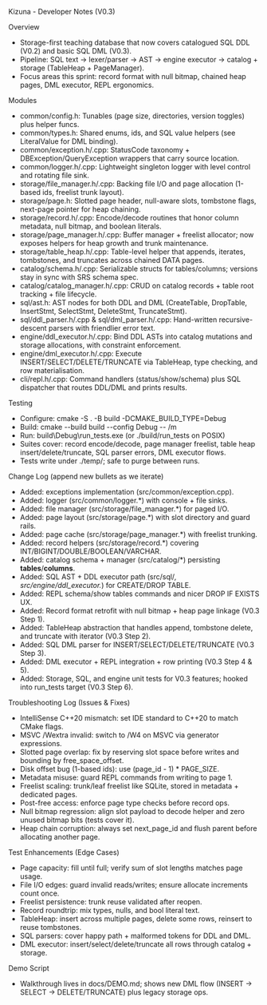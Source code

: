 ﻿Kizuna - Developer Notes (V0.3)

Overview
- Storage-first teaching database that now covers catalogued SQL DDL (V0.2) and basic SQL DML (V0.3).
- Pipeline: SQL text -> lexer/parser -> AST -> engine executor -> catalog + storage (TableHeap + PageManager).
- Focus areas this sprint: record format with null bitmap, chained heap pages, DML executor, REPL ergonomics.

Modules
- common/config.h: Tunables (page size, directories, version toggles) plus helper funcs.
- common/types.h: Shared enums, ids, and SQL value helpers (see LiteralValue for DML binding).
- common/exception.h/.cpp: StatusCode taxonomy + DBException/QueryException wrappers that carry source location.
- common/logger.h/.cpp: Lightweight singleton logger with level control and rotating file sink.
- storage/file_manager.h/.cpp: Backing file I/O and page allocation (1-based ids, freelist trunk layout).
- storage/page.h: Slotted page header, null-aware slots, tombstone flags, next-page pointer for heap chaining.
- storage/record.h/.cpp: Encode/decode routines that honor column metadata, null bitmap, and boolean literals.
- storage/page_manager.h/.cpp: Buffer manager + freelist allocator; now exposes helpers for heap growth and trunk maintenance.
- storage/table_heap.h/.cpp: Table-level helper that appends, iterates, tombstones, and truncates across chained DATA pages.
- catalog/schema.h/.cpp: Serializable structs for tables/columns; versions stay in sync with SRS schema spec.
- catalog/catalog_manager.h/.cpp: CRUD on catalog records + table root tracking + file lifecycle.
- sql/ast.h: AST nodes for both DDL and DML (CreateTable, DropTable, InsertStmt, SelectStmt, DeleteStmt, TruncateStmt).
- sql/ddl_parser.h/.cpp & sql/dml_parser.h/.cpp: Hand-written recursive-descent parsers with friendlier error text.
- engine/ddl_executor.h/.cpp: Bind DDL ASTs into catalog mutations and storage allocations, with constraint enforcement.
- engine/dml_executor.h/.cpp: Execute INSERT/SELECT/DELETE/TRUNCATE via TableHeap, type checking, and row materialisation.
- cli/repl.h/.cpp: Command handlers (status/show/schema) plus SQL dispatcher that routes DDL/DML and prints results.

Testing
- Configure: cmake -S . -B build -DCMAKE_BUILD_TYPE=Debug
- Build: cmake --build build --config Debug -- /m
- Run: build\Debug\run_tests.exe (or ./build/run_tests on POSIX)
- Suites cover: record encode/decode, page manager freelist, table heap insert/delete/truncate, SQL parser errors, DML executor flows.
- Tests write under ./temp/; safe to purge between runs.

Change Log (append new bullets as we iterate)
- Added: exceptions implementation (src/common/exception.cpp).
- Added: logger (src/common/logger.*) with console + file sinks.
- Added: file manager (src/storage/file_manager.*) for paged I/O.
- Added: page layout (src/storage/page.*) with slot directory and guard rails.
- Added: page cache (src/storage/page_manager.*) with freelist trunking.
- Added: record helpers (src/storage/record.*) covering INT/BIGINT/DOUBLE/BOOLEAN/VARCHAR.
- Added: catalog schema + manager (src/catalog/*) persisting __tables__/__columns__.
- Added: SQL AST + DDL executor path (src/sql/*, src/engine/ddl_executor.*) for CREATE/DROP TABLE.
- Added: REPL schema/show tables commands and nicer DROP IF EXISTS UX.
- Added: Record format retrofit with null bitmap + heap page linkage (V0.3 Step 1).
- Added: TableHeap abstraction that handles append, tombstone delete, and truncate with iterator (V0.3 Step 2).
- Added: SQL DML parser for INSERT/SELECT/DELETE/TRUNCATE (V0.3 Step 3).
- Added: DML executor + REPL integration + row printing (V0.3 Step 4 & 5).
- Added: Storage, SQL, and engine unit tests for V0.3 features; hooked into run_tests target (V0.3 Step 6).

Troubleshooting Log (Issues & Fixes)
- IntelliSense C++20 mismatch: set IDE standard to C++20 to match CMake flags.
- MSVC /Wextra invalid: switch to /W4 on MSVC via generator expressions.
- Slotted page overlap: fix by reserving slot space before writes and bounding by free_space_offset.
- Disk offset bug (1-based ids): use (page_id - 1) * PAGE_SIZE.
- Metadata misuse: guard REPL commands from writing to page 1.
- Freelist scaling: trunk/leaf freelist like SQLite, stored in metadata + dedicated pages.
- Post-free access: enforce page type checks before record ops.
- Null bitmap regression: align slot payload to decode helper and zero unused bitmap bits (tests cover it).
- Heap chain corruption: always set next_page_id and flush parent before allocating another page.

Test Enhancements (Edge Cases)
- Page capacity: fill until full; verify sum of slot lengths matches page usage.
- File I/O edges: guard invalid reads/writes; ensure allocate increments count once.
- Freelist persistence: trunk reuse validated after reopen.
- Record roundtrip: mix types, nulls, and bool literal text.
- TableHeap: insert across multiple pages, delete some rows, reinsert to reuse tombstones.
- SQL parsers: cover happy path + malformed tokens for DDL and DML.
- DML executor: insert/select/delete/truncate all rows through catalog + storage.

Demo Script
- Walkthrough lives in docs/DEMO.md; shows new DML flow (INSERT -> SELECT -> DELETE/TRUNCATE) plus legacy storage ops.


